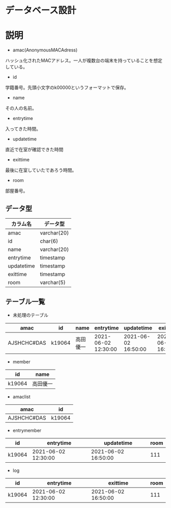 # **データベース設計**

# 説明
* amac(AnonymousMACAdress)

ハッシュ化されたMACアドレス。一人が複数台の端末を持っていることを想定している。

* id

学籍番号。先頭小文字のk00000というフォーマットで保存。

* name

その人の名前。

* entrytime

入ってきた時間。

* updatetime

直近で在室が確認できた時間

* exittime

最後に在室していたであろう時間。

* room

部屋番号。

## データ型
|  カラム名  |  データ型  |
|----|----|
|  amac  |  varchar(20)  |
| id | char(6) |
| name | varchar(20) |
| entrytime | timestamp |
| updatetime | timestamp |
| exittime | timestamp |
| room | varchar(5) |


## テーブル一覧
* 未処理のテーブル　

|  amac |  id  |  name  |  entrytime  | updatetime |  exittime  | room |
| ---- | ---- |----|----|----|----|----|
|  AJSHCHC#DAS  |  k19064  |  高田優一  |   2021-06-02 12:30:00 | 2021-06-02 16:50:00 | 2021-06-02 16:50:00 |  111 |

* member

| id | name |
|----|----|
| k19064 | 高田優一 |

* amaclist

| amac | id |
|----|----|
| AJSHCHC#DAS | k19064 |        

* entrymember

| id | entrytime | updatetime |room |
|----|----|----|----|
| k19064 | 2021-06-02 12:30:00 | 2021-06-02 16:50:00 | 111 |

* log

| id | entrytime | exittime |room |
|----|----|----|----|
| k19064 | 2021-06-02 12:30:00 | 2021-06-02 16:50:00 | 111 |
